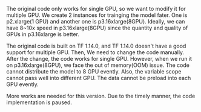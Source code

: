The original code only works for single GPU, so we want to modify it for multiple GPU. We create 2 instances for trainging the model fater. One is p2.xlarge(1 GPU) and another one is p3.16xlarge(8GPU). Ideally, we can have 8~10x speed in p3.16xlarge(8GPU) since the quantity and quality of GPUs in p3.16xlarge is better.

The original code is built on TF 1.14.0, and TF 1.14.0 doesn't have a good support for multiple GPU. Then, We need to change the code manually. After the change, the code works for single GPU. However, when we run it on p3.16xlarge(8GPU), we face the out of memory(OOM) issue. The code cannot distribute the model to 8 GPU evently. Also, the variable scope cannot pass well into different GPU. The data cannot be preload into each GPU evently.

More works are needed for this version. Due to the timely manner, the code implementation is paused.
